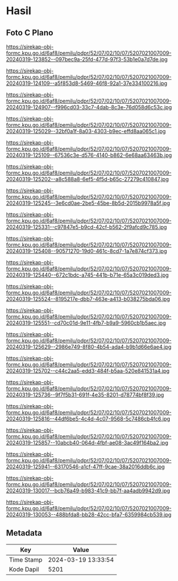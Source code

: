 # Hasil

## Foto C Plano

https://sirekap-obj-formc.kpu.go.id/6af8/pemilu/pdpr/52/07/02/10/07/5207021007009-20240319-123852--097bec9a-25fd-477d-97f3-53b1e0a7d7de.jpg

https://sirekap-obj-formc.kpu.go.id/6af8/pemilu/pdpr/52/07/02/10/07/5207021007009-20240319-124109--a5f853d8-5469-46f8-92a1-37e334100216.jpg

https://sirekap-obj-formc.kpu.go.id/6af8/pemilu/pdpr/52/07/02/10/07/5207021007009-20240319-124907--f996cd03-33c7-4dab-8c3e-76d058d6c53c.jpg

https://sirekap-obj-formc.kpu.go.id/6af8/pemilu/pdpr/52/07/02/10/07/5207021007009-20240319-125029--32bf0a1f-8a03-4303-b9ec-effd8aa065c1.jpg

https://sirekap-obj-formc.kpu.go.id/6af8/pemilu/pdpr/52/07/02/10/07/5207021007009-20240319-125109--67536c3e-d576-4140-b862-6e68aa63463b.jpg

https://sirekap-obj-formc.kpu.go.id/6af8/pemilu/pdpr/52/07/02/10/07/5207021007009-20240319-125202--a8c588a8-6ef5-4f5d-b65c-27279c410847.jpg

https://sirekap-obj-formc.kpu.go.id/6af8/pemilu/pdpr/52/07/02/10/07/5207021007009-20240319-125245--3e6cd0ae-2be5-45be-8b5d-2015b9978a5f.jpg

https://sirekap-obj-formc.kpu.go.id/6af8/pemilu/pdpr/52/07/02/10/07/5207021007009-20240319-125331--c97847e5-b9cd-42cf-b562-2f9afcd9c785.jpg

https://sirekap-obj-formc.kpu.go.id/6af8/pemilu/pdpr/52/07/02/10/07/5207021007009-20240319-125408--90571270-19d0-461c-8cd7-1a7e874cf373.jpg

https://sirekap-obj-formc.kpu.go.id/6af8/pemilu/pdpr/52/07/02/10/07/5207021007009-20240319-125440--672c1bdc-a745-441b-b71e-65a3c019ded3.jpg

https://sirekap-obj-formc.kpu.go.id/6af8/pemilu/pdpr/52/07/02/10/07/5207021007009-20240319-125524--8195217e-dbb7-463e-a413-b038275bda06.jpg

https://sirekap-obj-formc.kpu.go.id/6af8/pemilu/pdpr/52/07/02/10/07/5207021007009-20240319-125551--cd70c01d-9e11-4fb7-b9a9-5960cb1b5aec.jpg

https://sirekap-obj-formc.kpu.go.id/6af8/pemilu/pdpr/52/07/02/10/07/5207021007009-20240319-125629--2986e749-8f80-4b54-ada4-b9b1d66e6ae4.jpg

https://sirekap-obj-formc.kpu.go.id/6af8/pemilu/pdpr/52/07/02/10/07/5207021007009-20240319-125702--c44c2aa5-edd3-484f-b5aa-520e841531a4.jpg

https://sirekap-obj-formc.kpu.go.id/6af8/pemilu/pdpr/52/07/02/10/07/5207021007009-20240319-125736--9f7f5b31-691f-4e35-8201-d78774bf8f39.jpg

https://sirekap-obj-formc.kpu.go.id/6af8/pemilu/pdpr/52/07/02/10/07/5207021007009-20240319-125816--44df6be5-4c4d-4c07-9568-5c7486cb4fc6.jpg

https://sirekap-obj-formc.kpu.go.id/6af8/pemilu/pdpr/52/07/02/10/07/5207021007009-20240319-125857--10abcb40-064d-4fbf-ae08-3ac49f164ba2.jpg

https://sirekap-obj-formc.kpu.go.id/6af8/pemilu/pdpr/52/07/02/10/07/5207021007009-20240319-125941--63170546-a1cf-47ff-9cae-38a2016ddb6c.jpg

https://sirekap-obj-formc.kpu.go.id/6af8/pemilu/pdpr/52/07/02/10/07/5207021007009-20240319-130017--bcb76a49-b983-41c9-bb7f-aa4adb9942d9.jpg

https://sirekap-obj-formc.kpu.go.id/6af8/pemilu/pdpr/52/07/02/10/07/5207021007009-20240319-130053--488bfda8-bb28-42cc-bfa7-6359984cb539.jpg


## Metadata

| Key        | Value               |
| ---------- | ------------------- |
| Time Stamp | 2024-03-19 13:33:54 |
| Kode Dapil | 5201                |



